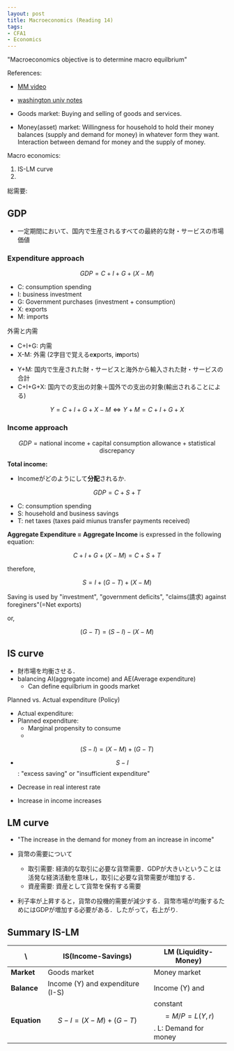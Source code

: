 ```yaml
---
layout: post
title: Macroeconomics (Reading 14)
tags: 
- CFA1
- Economics
---
```


<script src="https://cdn.mathjax.org/mathjax/latest/MathJax.js?config=TeX-AMS-MML_HTMLorMML" type="text/javascript"></script>

"Macroeconomics objective is to determine macro equilbrium"

References:
* [MM video](https://www.youtube.com/watch?v=eUt6rf2zen8)
* [washington univ notes](http://faculty.washington.edu/danby/notes/notes13.html)



* Goods market: Buying and selling of goods and services. 
* Money(asset) market: Willingness for household to hold their money balances (supply and demand for money) in whatever form they want. Interaction between demand for money and the supply of money.

Macro economics:<br>
1. IS-LM curve
2.  


総需要: 


## GDP
* 一定期間において、国内で生産されるすべての最終的な財・サービスの市場価値

### Expenditure approach

$$
\begin{equation}
GDP = C+I+G+(X-M)
\end{equation}
$$

* C: consumption spending
* I: business investment
* G: Government purchases (investment + consumption)
* X: exports
* M: imports

外需と内需<br>
- C+I+G: 内需
- X-M: 外需 (2字目で覚えるe**x**ports, i**m**ports)




* Y+M: 国内で生産された財・サービスと海外から輸入された財・サービスの合計
* C+I+G+X: 国内での支出の対象＋国外での支出の対象(輸出されることによる) 

$$
\begin{equation}
Y=C+I+G+X-M \Leftrightarrow Y+M=C+I+G+X
\end{equation}
$$



### Income approach


$$
\begin{equation}
GDP = \text{national income}+\text{capital consumption allowance}+\text{statistical discrepancy}
\end{equation}
$$



**Total income:** 
* Incomeがどのようにして**分配**されるか.

$$
\begin{equation}
GDP = C+S+T
\end{equation}
$$

* C: consumption spending
* S: household and business savings
* T: net taxes (taxes paid miunus transfer payments received)


**Aggregate Expenditure = Aggregate Income** is expressed in the following equation: 

$$\begin{equation}
C+I+G+(X-M) = C+S+T
\end{equation}$$

therefore,

$$\begin{equation}
S = I+(G-T)+(X-M)
\end{equation}$$

Saving is used by "investment", "government deficits", "claims(請求) against foreginers"(=Net exports)

or, 

$$\begin{equation}
(G-T)=(S-I)-(X-M) 
\end{equation}$$





## IS curve 
* 財市場を均衡させる．
* balancing AI(aggregate income) and AE(Average expenditure)
  * Can define equilbrium in goods market 

Planned vs. Actual expenditure (Policy)
* Actual expenditure: 
* Planned expenditure:
  * Marginal propensity to consume 
  *  




$$\begin{equation}
(S-I)=(X-M)+(G-T) 
\end{equation}$$

* $$S-I$$ : "excess saving" or "insufficient expenditure"

* Decrease in real interest rate
* Increase in income increases



## LM curve

* "The increase in the demand for money from an increase in income" 
  
* 貨幣の需要について
  *  取引需要: 経済的な取引に必要な貨幣需要．GDPが大きいということは活発な経済活動を意味し，取引に必要な貨幣需要が増加する．
  *  資産需要: 資産として貨幣を保有する需要 

* 利子率が上昇すると，貨幣の投機的需要が減少する．貨幣市場が均衡するためにはGDPが増加する必要がある．したがって，右上がり.


## Summary IS-LM

\ | IS(Income-Savings) | LM (Liquidity-Money)|
----|----|---- 
 **Market** | Goods market  | Money market |
 **Balance** | Income (Y) and expenditure (I-S)  | Income (Y) and  |
 **Equation** | $$S-I = (X-M) + (G-T)$$  |  constant$$= M/P = L(Y,r)$$. L: Demand for money | 

